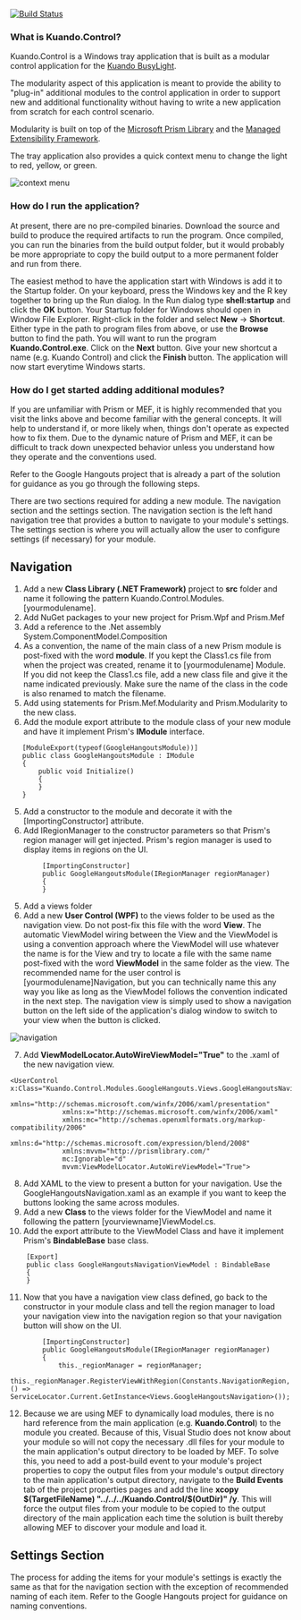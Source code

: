 [![Build Status](http://brightwavepartners.com:8080/buildStatus/icon?job=brightwavepartners/Kuando.Control/master)](http://brightwavepartners.com:8080/job/brightwavepartners/job/Kuando.Control/job/master/)

### What is Kuando.Control?

Kuando.Control is a Windows tray application that is built as a modular control application for the [Kuando BusyLight](http://www.plenom.com/products/kuando-busylight-uc-for-skype4b-lync-cisco-jabber-more/).

The modularity aspect of this application is meant to provide the ability to "plug-in" additional modules to the control application in order to support new and additional functionality without having
to write a new application from scratch for each control scenario.

Modularity is built on top of the [Microsoft Prism Library](https://msdn.microsoft.com/en-us/library/gg406140.aspx) and the [Managed Extensibility Framework](https://docs.microsoft.com/en-us/dotnet/framework/mef/).

The tray application also provides a quick context menu to change the light to red, yellow, or green.

<img src="https://brightwavepartners.blob.core.windows.net/kuando-control/contextmenu.png" alt="context menu">

### How do I run the application?

At present, there are no pre-compiled binaries. Download the source and build to produce the required artifacts to run the program. Once compiled, you can run the binaries from the build output folder,
but it would probably be more appropriate to copy the build output to a more permanent folder and run from there.

The easiest method to have the application start with Windows is add it to the Startup folder. On your keyboard, press the Windows key and the R key together to bring up the Run dialog. In the Run dialog
type **shell:startup** and click the **OK** button. Your Startup folder for Windows should open in Window File Explorer. Right-click in the folder and select **New** -> **Shortcut**. Either type in the
path to program files from above, or use the **Browse** button to find the path. You will want to run the program **Kuando.Control.exe**. Click on the **Next** button. Give your new shortcut a name
(e.g. Kuando Control) and click the **Finish** button. The application will now start everytime Windows starts.

### How do I get started adding additional modules?

If you are unfamiliar with Prism or MEF, it is highly recommended that you visit the links above and become familiar with the general concepts. It will help to understand if, or more likely when, things
don't operate as expected how to fix them. Due to the dynamic nature of Prism and MEF, it can be difficult to track down unexpected behavior unless you understand how they operate and the conventions used.

Refer to the Google Hangouts project that is already a part of the solution for guidance as you go through the following steps.

There are two sections required for adding a new module. The navigation section and the settings section. The navigation section is the left hand navigation tree that provides a button to navigate to your module's settings. The settings section is where you will actually allow the user to configure settings (if necessary) for your module.

## Navigation
1. Add a new **Class Library (.NET Framework)** project to **src** folder and name it following the pattern Kuando.Control.Modules.[yourmodulename].
2. Add NuGet packages to your new project for Prism.Wpf and Prism.Mef
3. Add a reference to the .Net assembly System.ComponentModel.Composition
4. As a convention, the name of the main class of a new Prism module is post-fixed with the word **module**. If you kept the Class1.cs file from when the project was created, rename it to [yourmodulename] Module. If you did not keep the Class1.cs file, add a new class file and give it the name indicated previously. Make sure the name of the class in the code is also renamed to match the filename.
5. Add using statements for Prism.Mef.Modularity and Prism.Modularity to the new class.
4. Add the module export attribute to the module class of your new module and have it implement Prism's **IModule** interface.

```
   [ModuleExport(typeof(GoogleHangoutsModule))]
   public class GoogleHangoutsModule : IModule
   {
       public void Initialize()
       {
       }
   }
```

5. Add a constructor to the module and decorate it with the [ImportingConstructor] attribute.
6. Add IRegionManager to the constructor parameters so that Prism's region manager will get injected. Prism's region manager is used to display items in regions on the UI.

```
        [ImportingConstructor]
        public GoogleHangoutsModule(IRegionManager regionManager)
        {
        }
```

5. Add a views folder
6. Add a new **User Control (WPF)** to the views folder to be used as the navigation view. Do not post-fix this file with the word **View**. The automatic ViewModel wiring between the View and the ViewModel is using a convention approach where the ViewModel will use whatever the name is for the View and try to locate a file with the same name post-fixed with the word **ViewModel** in the same folder as the view. The recommended name for the user control is [yourmodulename]Navigation, but you can technically name this any way you like as long as the ViewModel follows the convention indicated in the next step. The navigation view is simply used to show a navigation button on the left side of the application's dialog window to switch to your view when the button is clicked.

<img src="https://brightwavepartners.blob.core.windows.net/kuando-control/navigation.png" alt="navigation">

7. Add **ViewModelLocator.AutoWireViewModel="True"** to the .xaml of the new navigation view.

```
<UserControl x:Class="Kuando.Control.Modules.GoogleHangouts.Views.GoogleHangoutsNavigation"
             xmlns="http://schemas.microsoft.com/winfx/2006/xaml/presentation"
             xmlns:x="http://schemas.microsoft.com/winfx/2006/xaml"
             xmlns:mc="http://schemas.openxmlformats.org/markup-compatibility/2006" 
             xmlns:d="http://schemas.microsoft.com/expression/blend/2008" 
             xmlns:mvvm="http://prismlibrary.com/"
             mc:Ignorable="d" 
             mvvm:ViewModelLocator.AutoWireViewModel="True">
```

8. Add XAML to the view to present a button for your navigation. Use the GoogleHangoutsNavigation.xaml as an example if you want to keep the buttons looking the same across modules.
9. Add a new **Class** to the views folder for the ViewModel and name it following the pattern [yourviewname]ViewModel.cs.
10. Add the export attribute to the ViewModel Class and have it implement Prism's **BindableBase** base class.
```
    [Export]
    public class GoogleHangoutsNavigationViewModel : BindableBase
    {
    }
```
11. Now that you have a navigation view class defined, go back to the constructor in your module class and tell the region manager to load your navigation view into the navigation region so that your navigation button will show on the UI.

```
        [ImportingConstructor]
        public GoogleHangoutsModule(IRegionManager regionManager)
        {
            this._regionManager = regionManager;
            this._regionManager.RegisterViewWithRegion(Constants.NavigationRegion, () => ServiceLocator.Current.GetInstance<Views.GoogleHangoutsNavigation>());
```

12. Because we are using MEF to dynamically load modules, there is no hard reference from the main application (e.g. **Kuando.Control**) to the module you created. Because of this, Visual Studio does not know about your module so will not copy the necessary .dll files for your module to the main application's output directory to be loaded by MEF. To solve this, you need to add a post-build event to your module's project properties to copy the output files from your module's output directory to the main application's output directory, navigate to the **Build Events** tab of the project properties pages and add the line **xcopy $(TargetFileName) "../../../Kuando.Control/$(OutDir)" /y**. This will force the output files from your module to be copied to the output directory of the main application each time the solution is built thereby allowing MEF to discover your module and load it.

## Settings Section

The process for adding the items for your module's settings is exactly the same as that for the navigation section with the exception of recommended naming of each item. Refer to the Google Hangouts project for guidance on naming conventions.
